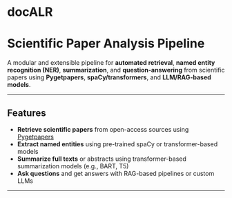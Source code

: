 # docALR
# Scientific Paper Analysis Pipeline

A modular and extensible pipeline for **automated retrieval**, **named entity recognition (NER)**, **summarization**, and **question-answering** from scientific papers using **Pygetpapers**, **spaCy/transformers**, and **LLM/RAG-based models**.

---

## Features

- **Retrieve scientific papers** from open-access sources using [Pygetpapers](https://github.com/petermr/pygetpapers)
- **Extract named entities** using pre-trained spaCy or transformer-based models
- **Summarize full texts** or abstracts using transformer-based summarization models (e.g., BART, T5)
- **Ask questions** and get answers with RAG-based pipelines or custom LLMs

---



